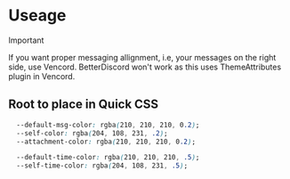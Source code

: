 # Useage
> [!IMPORTANT]  
> If you want proper messaging allignment, i.e, your messages on the right side, use Vencord.
> BetterDiscord won't work as this uses ThemeAttributes plugin in Vencord.

## Root to place in Quick CSS
```css
  --default-msg-color: rgba(210, 210, 210, 0.2);
  --self-color: rgba(204, 108, 231, .2);
  --attachment-color: rgba(210, 210, 210, 0.2);

  --default-time-color: rgba(210, 210, 210, .5);
  --self-time-color: rgba(204, 108, 231, .5);
```
